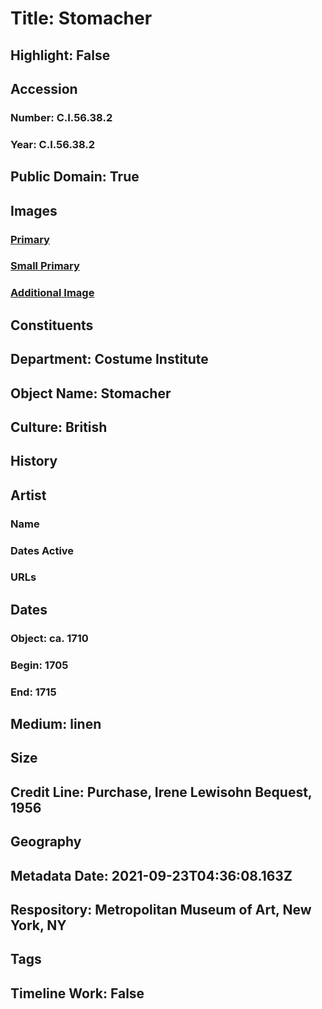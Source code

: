 # Title: Stomacher
## Highlight: False
## Accession
### Number: C.I.56.38.2
### Year: C.I.56.38.2
## Public Domain: True
## Images
### [Primary](https://images.metmuseum.org/CRDImages/ci/original/C.I.56.38.2_F.jpg)
### [Small Primary](https://images.metmuseum.org/CRDImages/ci/web-large/C.I.56.38.2_F.jpg)
### [Additional Image](https://images.metmuseum.org/CRDImages/ci/original/C.I.56.38.2_d.jpg)
## Constituents
## Department: Costume Institute
## Object Name: Stomacher
## Culture: British
## History
## Artist
### Name
### Dates Active
### URLs
## Dates
### Object: ca. 1710
### Begin: 1705
### End: 1715
## Medium: linen
## Size
## Credit Line: Purchase, Irene Lewisohn Bequest, 1956
## Geography
## Metadata Date: 2021-09-23T04:36:08.163Z
## Respository: Metropolitan Museum of Art, New York, NY
## Tags
## Timeline Work: False